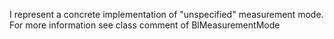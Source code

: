I represent a concrete implementation of "unspecified" measurement mode.
For more information see class comment of BlMeasurementMode